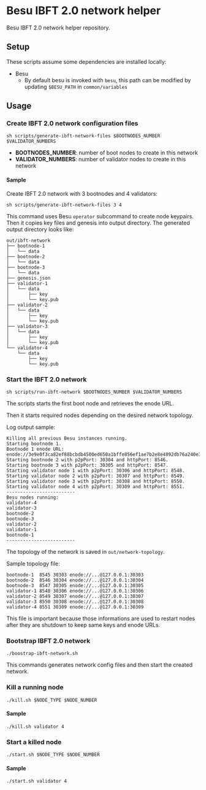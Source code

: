 # Besu IBFT 2.0 network helper

Besu IBFT 2.0 network helper repository.

## Setup

These scripts assume some dependencies are installed locally:

- Besu
  - By default besu is invoked with `besu`, this path can be modified by updating `$BESU_PATH` in `common/variables`

## Usage

### Create IBFT 2.0 network configuration files

```shell
sh scripts/generate-ibft-network-files $BOOTNODES_NUMBER $VALIDATOR_NUMBERS
```

- **BOOTNODES_NUMBER**: number of boot nodes to create in this network
- **VALIDATOR_NUMBERS**: number of validator nodes to create in this network

#### Sample

Create IBFT 2.0 network with 3 bootnodes and 4 validators:

```shell
sh scripts/generate-ibft-network-files 3 4
```

This command uses Besu `operator` subcommand to create node keypairs. Then it copies key files and genesis into output directory. The generated output directory looks like:

```
out/ibft-network
├── bootnode-1
│   └── data
├── bootnode-2
│   └── data
├── bootnode-3
│   └── data
├── genesis.json
├── validator-1
│   └── data
│       ├── key
│       └── key.pub
├── validator-2
│   └── data
│       ├── key
│       └── key.pub
├── validator-3
│   └── data
│       ├── key
│       └── key.pub
└── validator-4
    └── data
        ├── key
        └── key.pub
```



### Start the IBFT 2.0 network

```shell
sh scripts/run-ibft-network $BOOTNODES_NUMBER $VALIDATOR_NUMBERS
```

The scripts starts the first boot node and retrieves the enode URL.

Then it starts required nodes depending on the desired network topology.

Log output sample:

```
Killing all previous Besu instances running.
Starting bootnode 1.
Bootnode 1 enode URL: enode://3e9e0f3ca82ef88bcbdb4500ed650a1bffe856ef1ae7b2e8e4892db76a240e3d3d10a416c65ef065609e4a022410f2dab24804eeb82f8616e9b86fb1fe0494ed@127.0.0.1:30303
Starting bootnode 2 with p2pPort: 30304 and httpPort: 8546.
Starting bootnode 3 with p2pPort: 30305 and httpPort: 8547.
Starting validator node 1 with p2pPort: 30306 and httpPort: 8548.
Starting validator node 2 with p2pPort: 30307 and httpPort: 8549.
Starting validator node 3 with p2pPort: 30308 and httpPort: 8550.
Starting validator node 4 with p2pPort: 30309 and httpPort: 8551.
-------------------------
Besu nodes running:
validator-4
validator-3
bootnode-2
bootnode-3
validator-2
validator-1
bootnode-1
-------------------------
```



The topology of the network is saved in `out/network-topology`.

Sample topology file:

```
bootnode-1  8545 30303 enode://...@127.0.0.1:30303
bootnode-2  8546 30304 enode://...@127.0.0.1:30304
bootnode-3  8547 30305 enode://...@127.0.0.1:30305
validator-1 8548 30306 enode://...@127.0.0.1:30306
validator-2 8549 30307 enode://...@127.0.0.1:30307
validator-3 8550 30308 enode://...@127.0.0.1:30308
validator-4 8551 30309 enode://...@127.0.0.1:30309
```

This file is important because those informations are used to restart nodes after they are shutdown to keep same keys and enode URLs.

### Bootstrap IBFT 2.0 network

```shell
./boostrap-ibft-network.sh
```

This commands generates network config files and then start the created network.

### Kill a running node

```shell
./kill.sh $NODE_TYPE $NODE_NUMBER
```

#### Sample

```shell
./kill.sh validator 4
```

### Start a killed node

```shell
./start.sh $NODE_TYPE $NODE_NUMBER
```

#### Sample

```shell
./start.sh validator 4
```

